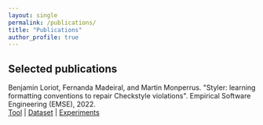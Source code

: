 ```yaml
---
layout: single
permalink: /publications/
title: "Publications"
author_profile: true
---
```


## Selected publications

Benjamin Loriot, Fernanda Madeiral, and Martin Monperrus. "Styler: learning formatting conventions to repair Checkstyle violations". Empirical Software Engineering (EMSE), 2022.
<br/>
[Tool](https://github.com/KTH/styler) | [Dataset](https://github.com/KTH/checkstylerr) | [Experiments](https://github.com/KTH/styler-experiments)
<br/>

